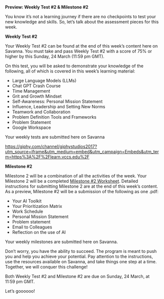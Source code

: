**Preview: Weekly Test #2 & Milestone #2**

You know it’s not a learning journey if there are no checkpoints to test your new knowledge and skills. So, let’s talk about the assessment pieces for this week.

**Weekly Test #2**

Your Weekly Test #2 can be found at the end of this week’s content here on Savanna. You must take and pass Weekly Test #2 with a score of 75% or higher by this Sunday, 24 March (11:59 pm GMT).

On this test, you will be asked to demonstrate your knowledge of the following, all of which is covered in this week’s learning material:

+ Large Language Models (LLMs)
+ Chat GPT Crash Course
+ Time Management
+ Grit and Growth Mindset
+ Self-Awareness: Personal Mission Statement
+ Influence, Leadership and Setting New Norms
+ Teamwork and Collaboration
+ Problem Definition Tools and Frameworks
+ Problem Statement
+ Google Workspace

Your weekly tests are submitted here on Savanna

https://giphy.com/channel/giphystudios2017?utm_source=iframe&utm_medium=embed&utm_campaign=Embeds&utm_term=https%3A%2F%2Flearn.vccs.edu%2F

**Milestone #2**

Milestone 2 will be a combination of all the activities of the week. Your Milestone 2 will be a completed [Milestone #2 Worksheet](https://docs.google.com/document/d/17k7UTcXqtWublPH8QjbtU6qOspP3nVa4Ry9q8dmlP4Y/copy). Detailed instructions for submitting Milestone 2 are at the end of this week’s content. As a preview, Milestone #2 will be a submission of the following as one .pdf:

+ Your AI Toolkit
+ Your Prioritization Matrix
+ Work Schedule
+ Personal Mission Statement
+ Problem statement
+ Email to Colleagues
+ Reflection on the use of AI

Your weekly milestones are submitted here on Savanna.  

 

Don’t worry, you have the ability to succeed. The program is meant to push you and help you achieve your potential. Pay attention to the instructions, use the resources available on Savanna, and take things one step at a time. Together, we will conquer this challenge!

 

Both Weekly Test #2 and Milestone #2 are due on Sunday, 24 March, at 11:59 pm GMT. 

Let’s goooooo!
